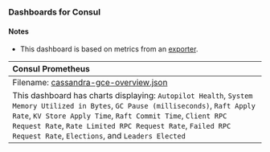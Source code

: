 ### Dashboards for Consul

#### Notes

- This dashboard is based on metrics from an [exporter](https://github.com/prometheus/consul_exporter).

|Consul Prometheus|
|:------------------|
|Filename: [cassandra-gce-overview.json](cassandra-gce-overview.json)|
|This dashboard has charts displaying: `Autopilot Health`, `System Memory Utilized in Bytes`, `GC Pause (milliseconds)`, `Raft Apply Rate`, `KV Store Apply Time`, `Raft Commit Time`, `Client RPC Request Rate`, `Rate Limited RPC Request Rate`, `Failed RPC Request Rate`, `Elections`, and `Leaders Elected`|
